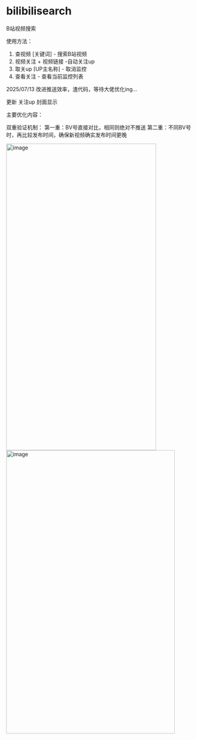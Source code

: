 # bilibilisearch
B站视频搜索

使用方法：
1. 查视频 [关键词] - 搜索B站视频
2. 视频关注 + 视频链接  -自动关注up 
3. 取关up [UP主名称] - 取消监控
4. 查看关注 - 查看当前监控列表


2025/07/13 改进推送效率，渣代码，等待大佬优化ing...

更新 关注up 封面显示

主要优化内容：

​​双重验证机制​​：
第一重：BV号直接对比，相同则绝对不推送
第二重：不同BV号时，再比较发布时间，确保新视频确实发布时间更晚

<img width="400" height="818" alt="image" src="https://github.com/user-attachments/assets/0c280011-b16a-41fb-ab0b-8eeb9cf401d5" />

<img width="450" height="756" alt="image" src="https://github.com/user-attachments/assets/017b8379-9530-45d0-8d32-d9fafbc0eae3" />
